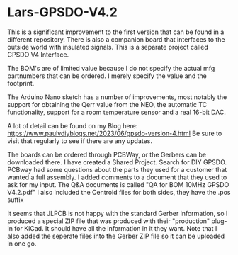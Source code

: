 # Lars-GPSDO-V4.2
This is a significant improvement to the first version that can be found in a different repository.
There is also a companion board that interfaces to the outside world with insulated signals. This is a separate project called GPSDO V4 Interface.

The BOM's are of limited value because I do not specify the actual mfg partnumbers that can be ordered. I merely specify the value and the footprint.

The Arduino Nano sketch has a number of improvements, most notably the support for obtaining the Qerr value from the NEO, the automatic TC functionality, support for a room temperature sensor and a real 16-bit DAC.

A lot of detail can be found on my Blog here: https://www.paulvdiyblogs.net/2023/06/gpsdo-version-4.html
Be sure to visit that regularly to see if there are any updates.

The boards can be ordered through PCBWay, or the Gerbers can be downloaded there. I have created a Shared Project. Search for DIY GPSDO. 
PCBway had some questions about the parts they used for a customer that wanted a full assembly. I added comments to a document that they used to ask for my input.
The Q&A documents is called "QA for BOM 10MHz GPSDO V4.2.pdf"
I also included the Centroid files for both sides, they have the .pos suffix

It seems that JLPCB is not happy with the standard Gerber information, so I produced a special ZIP file that was produced with their "production" plug-in for KiCad. It should have all the information in it they want. Note that I also added the seperate files into the Gerber ZIP file so it can be uploaded in one go.
